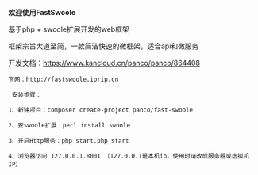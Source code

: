 **欢迎使用FastSwoole**


基于php + swoole扩展开发的web框架

框架宗旨大道至简，一款简洁快速的微框架，适合api和微服务

开发文档：https://www.kancloud.cn/panco/panco/864408

~~~~
官网：http://fastswoole.iorip.cn

 安装步骤：

1、新建项目：composer create-project panco/fast-swoole

2、安swoole扩展：pecl install swoole

3、开启Http服务：php start.php start

4、浏览器访问 127.0.0.1.8001`（127.0.0.1是本机ip，使用时请改成服务器或虚拟机IP）
